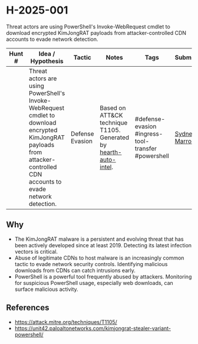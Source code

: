 # H-2025-001

Threat actors are using PowerShell's Invoke-WebRequest cmdlet to download encrypted KimJongRAT payloads from attacker-controlled CDN accounts to evade network detection.

| Hunt #       | Idea / Hypothesis                                                      | Tactic         | Notes                                                                              | Tags                           | Submitter           |
|--------------|-------------------------------------------------------------------------|----------------|------------------------------------------------------------------------------------|--------------------------------|---------------------|
|  | Threat actors are using PowerShell's Invoke-WebRequest cmdlet to download encrypted KimJongRAT payloads from attacker-controlled CDN accounts to evade network detection. | Defense Evasion | Based on ATT&CK technique T1105. Generated by [hearth-auto-intel](https://github.com/THORCollective/HEARTH). | #defense-evasion #ingress-tool-transfer #powershell | [Sydney Marrone](https://www.linkedin.com/in/sydneymarrone/) |

## Why
- The KimJongRAT malware is a persistent and evolving threat that has been actively developed since at least 2019. Detecting its latest infection vectors is critical.
- Abuse of legitimate CDNs to host malware is an increasingly common tactic to evade network security controls. Identifying malicious downloads from CDNs can catch intrusions early.
- PowerShell is a powerful tool frequently abused by attackers. Monitoring for suspicious PowerShell usage, especially web downloads, can surface malicious activity.

## References
- https://attack.mitre.org/techniques/T1105/
- https://unit42.paloaltonetworks.com/kimjongrat-stealer-variant-powershell/